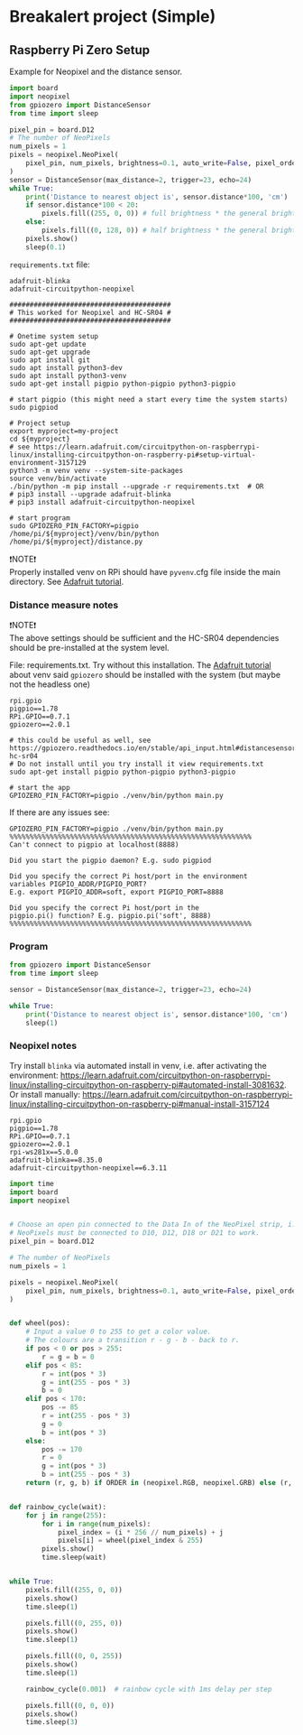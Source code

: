 <!-- markdownlint-disable MD033 -->

# Breakalert project (Simple)

## Raspberry Pi Zero Setup

Example for Neopixel and the distance sensor.

```python
import board
import neopixel
from gpiozero import DistanceSensor
from time import sleep

pixel_pin = board.D12
# The number of NeoPixels
num_pixels = 1
pixels = neopixel.NeoPixel(
    pixel_pin, num_pixels, brightness=0.1, auto_write=False, pixel_order=neopixel.RGB
)
sensor = DistanceSensor(max_distance=2, trigger=23, echo=24)
while True:
    print('Distance to nearest object is', sensor.distance*100, 'cm')
    if sensor.distance*100 < 20:
        pixels.fill((255, 0, 0)) # full brightness * the general brightness, i.e 255 * 0.1
    else:
        pixels.fill((0, 128, 0)) # half brightness * the general brightness, i.e. 128 * 0.1
    pixels.show()
    sleep(0.1)
```

`requirements.txt` file:

```plain
adafruit-blinka
adafruit-circuitpython-neopixel
```

```shell
########################################
# This worked for Neopixel and HC-SR04 #
########################################

# Onetime system setup
sudo apt-get update
sudo apt-get upgrade
sudo apt install git
sudo apt install python3-dev
sudo apt install python3-venv
sudo apt-get install pigpio python-pigpio python3-pigpio

# start pigpio (this might need a start every time the system starts)
sudo pigpiod

# Project setup
export myproject=my-project
cd ${myproject}
# see https://learn.adafruit.com/circuitpython-on-raspberrypi-linux/installing-circuitpython-on-raspberry-pi#setup-virtual-environment-3157129
python3 -m venv venv --system-site-packages
source venv/bin/activate
./bin/python -m pip install --upgrade -r requirements.txt  # OR
# pip3 install --upgrade adafruit-blinka
# pip3 install adafruit-circuitpython-neopixel

# start program
sudo GPIOZERO_PIN_FACTORY=pigpio  /home/pi/${myproject}/venv/bin/python /home/pi/${myproject}/distance.py
```

❗NOTE❗  
 Properly installed venv on RPi should have `pyvenv`.cfg file inside the main directory. See [Adafruit tutorial](https://tinyurl.com/2524dums).

### Distance measure notes

❗NOTE❗  
The above settings should be sufficient and the HC-SR04 dependencies should be pre-installed at the system level.  

File: requirements.txt. Try without this installation. The [Adafruit tutorial](https://tinyurl.com/2524dums) about venv said `gpiozero` should be installed with the system (but maybe not the headless one)

```plain
rpi.gpio
pigpio==1.78
RPi.GPIO==0.7.1
gpiozero==2.0.1
```

```shell
# this could be useful as well, see https://gpiozero.readthedocs.io/en/stable/api_input.html#distancesensor-hc-sr04
# Do not install until you try install it view requirements.txt
sudo apt-get install pigpio python-pigpio python3-pigpio
```

```shell
# start the app
GPIOZERO_PIN_FACTORY=pigpio ./venv/bin/python main.py
```

If there are any issues see:

```shell
GPIOZERO_PIN_FACTORY=pigpio ./venv/bin/python main.py
%%%%%%%%%%%%%%%%%%%%%%%%%%%%%%%%%%%%%%%%%%%%%%%%%%%%%%%%%%%%
Can't connect to pigpio at localhost(8888)

Did you start the pigpio daemon? E.g. sudo pigpiod

Did you specify the correct Pi host/port in the environment
variables PIGPIO_ADDR/PIGPIO_PORT?
E.g. export PIGPIO_ADDR=soft, export PIGPIO_PORT=8888

Did you specify the correct Pi host/port in the
pigpio.pi() function? E.g. pigpio.pi('soft', 8888)
%%%%%%%%%%%%%%%%%%%%%%%%%%%%%%%%%%%%%%%%%%%%%%%%%%%%%%%%%%%%
```

### Program

```python
from gpiozero import DistanceSensor
from time import sleep

sensor = DistanceSensor(max_distance=2, trigger=23, echo=24)

while True:
    print('Distance to nearest object is', sensor.distance*100, 'cm')
    sleep(1)
```

### Neopixel notes

Try install `blinka` via automated install in venv, i.e. after activating the environment: <https://learn.adafruit.com/circuitpython-on-raspberrypi-linux/installing-circuitpython-on-raspberry-pi#automated-install-3081632>.  
Or install manually: <https://learn.adafruit.com/circuitpython-on-raspberrypi-linux/installing-circuitpython-on-raspberry-pi#manual-install-3157124>

```plain
rpi.gpio
pigpio==1.78
RPi.GPIO==0.7.1
gpiozero==2.0.1
rpi-ws281x==5.0.0
adafruit-blinka==8.35.0
adafruit-circuitpython-neopixel==6.3.11
```

```python
import time
import board
import neopixel


# Choose an open pin connected to the Data In of the NeoPixel strip, i.e. board.D18
# NeoPixels must be connected to D10, D12, D18 or D21 to work.
pixel_pin = board.D12

# The number of NeoPixels
num_pixels = 1

pixels = neopixel.NeoPixel(
    pixel_pin, num_pixels, brightness=0.1, auto_write=False, pixel_order=neopixel.RGB
)


def wheel(pos):
    # Input a value 0 to 255 to get a color value.
    # The colours are a transition r - g - b - back to r.
    if pos < 0 or pos > 255:
        r = g = b = 0
    elif pos < 85:
        r = int(pos * 3)
        g = int(255 - pos * 3)
        b = 0
    elif pos < 170:
        pos -= 85
        r = int(255 - pos * 3)
        g = 0
        b = int(pos * 3)
    else:
        pos -= 170
        r = 0
        g = int(pos * 3)
        b = int(255 - pos * 3)
    return (r, g, b) if ORDER in (neopixel.RGB, neopixel.GRB) else (r, g, b, 0)


def rainbow_cycle(wait):
    for j in range(255):
        for i in range(num_pixels):
            pixel_index = (i * 256 // num_pixels) + j
            pixels[i] = wheel(pixel_index & 255)
        pixels.show()
        time.sleep(wait)


while True:
    pixels.fill((255, 0, 0))
    pixels.show()
    time.sleep(1)

    pixels.fill((0, 255, 0))
    pixels.show()
    time.sleep(1)

    pixels.fill((0, 0, 255))
    pixels.show()
    time.sleep(1)

    rainbow_cycle(0.001)  # rainbow cycle with 1ms delay per step

    pixels.fill((0, 0, 0))
    pixels.show()
    time.sleep(3)
```
